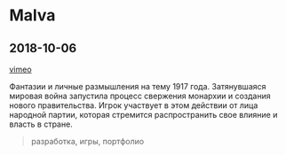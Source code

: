 # Malva

## 2018-10-06

[vimeo](https://player.vimeo.com/video/855921050?badge=0&amp;autopause=0&amp;player_id=0&amp;app_id=58479)

Фантазии и личные размышления на тему 1917 года. Затянувшаяся мировая война запустила процесс свержения монархии и
создания нового правительства. Игрок участвует в этом действии от лица народной партии, которая стремится распространить
свое влияние и власть в стране.

> разработка, игры, портфолио

